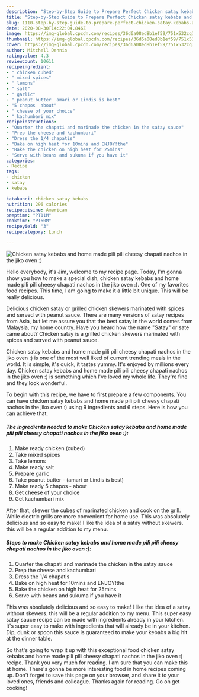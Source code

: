 ```yaml
---
description: "Step-by-Step Guide to Prepare Perfect Chicken satay kebabs and home made pili pili cheesy chapati nachos in the jiko oven :)"
title: "Step-by-Step Guide to Prepare Perfect Chicken satay kebabs and home made pili pili cheesy chapati nachos in the jiko oven :)"
slug: 1110-step-by-step-guide-to-prepare-perfect-chicken-satay-kebabs-and-home-made-pili-pili-cheesy-chapati-nachos-in-the-jiko-oven
date: 2020-08-30T14:22:04.846Z
image: https://img-global.cpcdn.com/recipes/36d6a08ed8b1ef59/751x532cq70/chicken-satay-kebabs-and-home-made-pili-pili-cheesy-chapati-nachos-in-the-jiko-oven-recipe-main-photo.jpg
thumbnail: https://img-global.cpcdn.com/recipes/36d6a08ed8b1ef59/751x532cq70/chicken-satay-kebabs-and-home-made-pili-pili-cheesy-chapati-nachos-in-the-jiko-oven-recipe-main-photo.jpg
cover: https://img-global.cpcdn.com/recipes/36d6a08ed8b1ef59/751x532cq70/chicken-satay-kebabs-and-home-made-pili-pili-cheesy-chapati-nachos-in-the-jiko-oven-recipe-main-photo.jpg
author: Mitchell Dennis
ratingvalue: 4.3
reviewcount: 10611
recipeingredient:
- " chicken cubed"
- " mixed spices"
- " lemons"
- " salt"
- " garlic"
- " peanut butter  amari or Lindis is best"
- "5 chapos  about"
- " cheese of your choice"
- " kachumbari mix"
recipeinstructions:
- "Quarter the chapati and marinade the chicken in the satay sauce"
- "Prep the cheese and kachumbari"
- "Dress the 1/4 chapatis"
- "Bake on high heat for 10mins and ENJOY!the"
- "Bake the chicken on high heat for 25mins"
- "Serve with beans and sukuma if you have it"
categories:
- Recipe
tags:
- chicken
- satay
- kebabs

katakunci: chicken satay kebabs 
nutrition: 296 calories
recipecuisine: American
preptime: "PT11M"
cooktime: "PT60M"
recipeyield: "3"
recipecategory: Lunch

---
```



![Chicken satay kebabs and home made pili pili cheesy chapati nachos in the jiko oven :)](https://img-global.cpcdn.com/recipes/36d6a08ed8b1ef59/751x532cq70/chicken-satay-kebabs-and-home-made-pili-pili-cheesy-chapati-nachos-in-the-jiko-oven-recipe-main-photo.jpg)

Hello everybody, it's Jim, welcome to my recipe page. Today, I'm gonna show you how to make a special dish, chicken satay kebabs and home made pili pili cheesy chapati nachos in the jiko oven :). One of my favorites food recipes. This time, I am going to make it a little bit unique. This will be really delicious.

Delicious chicken satay or grilled chicken skewers marinated with spices and served with peanut sauce. There are many versions of satay recipes from Asia, but let me assure you that the best satay in the world comes from Malaysia, my home country. Have you heard how the name &#34;Satay&#34; or sate came about? Chicken satay is a grilled chicken skewers marinated with spices and served with peanut sauce.

Chicken satay kebabs and home made pili pili cheesy chapati nachos in the jiko oven :) is one of the most well liked of current trending meals in the world. It is simple, it's quick, it tastes yummy. It's enjoyed by millions every day. Chicken satay kebabs and home made pili pili cheesy chapati nachos in the jiko oven :) is something which I've loved my whole life. They're fine and they look wonderful.


To begin with this recipe, we have to first prepare a few components. You can have chicken satay kebabs and home made pili pili cheesy chapati nachos in the jiko oven :) using 9 ingredients and 6 steps. Here is how you can achieve that.

<!--inarticleads1-->

##### The ingredients needed to make Chicken satay kebabs and home made pili pili cheesy chapati nachos in the jiko oven :):

1. Make ready  chicken (cubed)
1. Take  mixed spices
1. Take  lemons
1. Make ready  salt
1. Prepare  garlic
1. Take  peanut butter - (amari or Lindis is best)
1. Make ready 5 chapos - about
1. Get  cheese of your choice
1. Get  kachumbari mix


After that, skewer the cubes of marinated chicken and cook on the grill. While electric grills are more convenient for home use. This was absolutely delicious and so easy to make! I like the idea of a satay without skewers. this will be a regular addition to my menu. 

<!--inarticleads2-->

##### Steps to make Chicken satay kebabs and home made pili pili cheesy chapati nachos in the jiko oven :):

1. Quarter the chapati and marinade the chicken in the satay sauce
1. Prep the cheese and kachumbari
1. Dress the 1/4 chapatis
1. Bake on high heat for 10mins and ENJOY!the
1. Bake the chicken on high heat for 25mins
1. Serve with beans and sukuma if you have it


This was absolutely delicious and so easy to make! I like the idea of a satay without skewers. this will be a regular addition to my menu. This super easy satay sauce recipe can be made with ingredients already in your kitchen. It&#39;s super easy to make with ingredients that will already be in your kitchen. Dip, dunk or spoon this sauce is guaranteed to make your kebabs a big hit at the dinner table. 

So that's going to wrap it up with this exceptional food chicken satay kebabs and home made pili pili cheesy chapati nachos in the jiko oven :) recipe. Thank you very much for reading. I am sure that you can make this at home. There's gonna be more interesting food in home recipes coming up. Don't forget to save this page on your browser, and share it to your loved ones, friends and colleague. Thanks again for reading. Go on get cooking!
